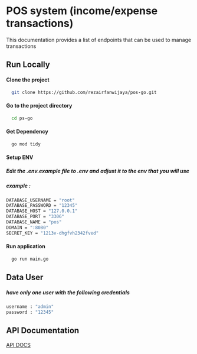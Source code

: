 # POS system (income/expense transactions)

This documentation provides a list of endpoints that can be used to manage transactions

## Run Locally


#### Clone the project

```bash
  git clone https://github.com/rezairfanwijaya/pos-go.git
```

#### Go to the project directory

```bash
  cd ps-go
```

#### Get Dependency
```bash
  go mod tidy
```

#### Setup ENV
##### Edit the .env.example file to .env and adjust it to the env that you will use
##### example :
```bash
DATABASE_USERNAME = "root"
DATABASE_PASSWORD = "12345"
DATABASE_HOST = "127.0.0.1"
DATABASE_PORT = "3306"
DATABASE_NAME = "pos"
DOMAIN = ":8080"
SECRET_KEY = "1213v-dhgfvh2342fved"
```

#### Run application
```bash
  go run main.go
```

## Data User 
##### have only one user with the following credentials
```bash
username : "admin"
password : "12345"
``` 

## API Documentation
[API DOCS](https://documenter.getpostman.com/view/11940636/2s93CUJWFy)

